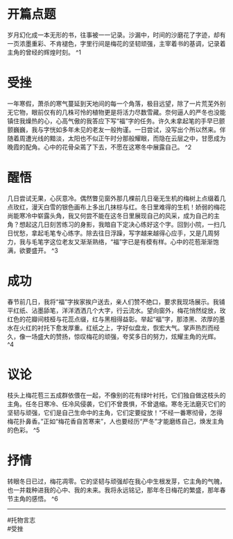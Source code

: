 # 开篇点题

岁月幻化成一本无形的书，往事被一一记录。沙漏中，时间的沙磨花了字迹，却有一页浓墨重彩、不肯褪色，字里行间是梅花的坚韧顽强，主宰着书的基调，记录着主角的曾经的辉煌时刻。 ^1

# 受挫

一年寒假，萧杀的寒气蔓延到天地间的每一个角落，极目远望，除了一片荒芜外别无它物，眼前仅有的几株可怜的植物更是将活力尽数雪藏。奈何逼人的严冬也没能镇住我燥热的心，心高气傲的我答应下写“福”字的任务。许久未拿起笔的手早已颤颤巍巍，我与字恍如多年未见的老友一般拘谨。一日尝试，没写出个所以然来。伴随着周遭光线的黯淡，太阳也不似正午时分那般耀眼，而隐在云层之中，甘愿成为晚霞的配角。心中的花骨朵蔫了下去，不愿在这寒冬中展露自己。 ^2

# 醒悟

几日尝试无果，心灰意冷。偶然瞥见窗外那几棵前几日毫无生机的梅树上点缀着几点玫红，漫天白雪的银色画布上多出几抹棕与红。冬日里难得的生机！娇弱的梅花尚能寒冷中崭露头角，我又何尝不能在这冬日里展现自己的风采，成为自己的主角？想起这几日刻苦练习的身影，我暗自下定决心练好这个字。回到小院，一扫几日忧愁，拿起毛笔专心练字。除去往日浮躁，写字越来越得心应手，又是几周努力，我与毛笔字这位老友又渐渐熟络，“福”字已是有模有样。心中的花苞渐渐饱满，欲要盛开。  ^3

# 成功

春节前几日，我将“福”字挨家挨户送去，亲人们赞不绝口，要求我现场展示。我铺平红纸、沾墨舔笔，洋洋洒洒几个大字，行云流水。望向窗外，梅花悄然绽放，玫红色的花瓣间枝桠与花蕊点缀，红与黑相得益彰。举起“福”字，那漆黑、浓厚的墨水在火红的衬托下愈发厚重。红纸之上，字好似盘龙，恢宏大气。掌声热烈而经久，像一场盛大的赞扬，惊叹梅花的顽强，夸奖多日的努力，炫耀主角的光辉。  ^4

# 议论
  
枝头上梅花苞三五成群依偎在一起，不像别的花有绿叶衬托，它们独自做这枝头的主角。任冬日寒冷、任冷风侵袭，它们不曾畏惧，不曾退缩。寒冬无法磨灭它们的坚韧与顽强，它们是自己生命中的主角，它们定要绽放！“不经一番寒彻骨，怎得梅花扑鼻香。”正如“梅花香自苦寒来”，人也要经历“严冬”才能磨练自己，焕发主角的色彩。  ^5

# 抒情
转眼冬日已过，梅花凋零。它的坚韧与顽强却在我心中生根发芽，它主角的气魄，也一并栽种进我的心中、我的未来。我将永远铭记，那年冬日梅花的繁盛，那年春节主角的感悟。 ^6

***

#托物言志  
#受挫 
